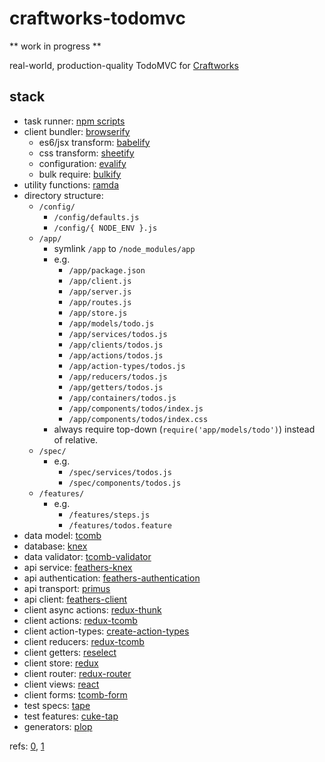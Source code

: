 # craftworks-todomvc

** work in progress **

real-world, production-quality TodoMVC for [Craftworks](http://craftworks.enspiral.com)

## stack

- task runner: [npm scripts](http://substack.net/task_automation_with_npm_run)
- client bundler: [browserify](https://github.com/substack/browserify-handbook)
  - es6/jsx transform: [babelify](https://www.npmjs.com/package/babelify)
  - css transform: [sheetify](https://www.npmjs.com/package/sheetify)
  - configuration: [evalify](https://www.npmjs.org/package/evalify)
  - bulk require: [bulkify](https://www.npmjs.org/package/bulkify)
- utility functions: [ramda](http://ramdajs.com/docs/)
- directory structure:
  - `/config/`
    - `/config/defaults.js`
    - `/config/{ NODE_ENV }.js`
  - `/app/`
    - symlink `/app` to `/node_modules/app`
    - e.g.
      - `/app/package.json`
      - `/app/client.js`
      - `/app/server.js`
      - `/app/routes.js`
      - `/app/store.js`
      - `/app/models/todo.js`
      - `/app/services/todos.js`
      - `/app/clients/todos.js`
      - `/app/actions/todos.js`
      - `/app/action-types/todos.js`
      - `/app/reducers/todos.js`
      - `/app/getters/todos.js`
      - `/app/containers/todos.js`
      - `/app/components/todos/index.js`
      - `/app/components/todos/index.css`
    - always require top-down (`require('app/models/todo')`) instead of relative.
  - `/spec/`
    - e.g.
      - `/spec/services/todos.js`
      - `/spec/components/todos.js`
  - `/features/`
    - e.g.
      - `/features/steps.js`
      - `/features/todos.feature`
- data model: [tcomb](https://github.com/gcanti/tcomb)
- database: [knex](https://www.npmjs.com/package/knex)
- data validator: [tcomb-validator](https://github.com/gcanti/tcomb-validation)
- api service: [feathers-knex](https://www.npmjs.com/package/feathers-knex)
- api authentication: [feathers-authentication](https://www.npmjs.org/package/feathers-authentication)
- api transport: [primus](https://www.npmjs.com/package/primus)
- api client: [feathers-client](https://www.npmjs.com/package/feathers-client)
- client async actions: [redux-thunk](https://www.npmjs.com/package/redux-thunk)
- client actions: [redux-tcomb](https://www.npmjs.com/package/redux-tcomb)
- client action-types: [create-action-types](https://www.npmjs.com/package/create-action-types)
- client reducers: [redux-tcomb](https://github.com/gcanti/redux-tcomb)
- client getters: [reselect](https://www.npmjs.com/package/reselect)
- client store: [redux](https://www.npmjs.com/package/redux)
- client router: [redux-router](https://www.npmjs.com/package/redux-router)
- client views: [react](https://www.npmjs.com/package/react)
- client forms: [tcomb-form](https://github.com/gcanti/tcomb-form)
- test specs: [tape](https://www.npmjs.com/package/tape)
- test features: [cuke-tap](https://www.npmjs.com/package/cuke-tap)
- generators: [plop](https://github.com/amwmedia/plop)

refs: [0](http://teropa.info/blog/2015/09/10/full-stack-redux-tutorial.html), [1](http://blog.workshape.io/the-3ree-stack-react-redux-rethinkdb-express-js/)
